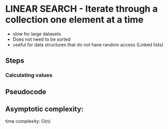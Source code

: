 # LINEAR SEARCH - Iterate through a collection one element at a time
- slow for large datasets
- Does not need to be sorted
- useful for data structures that do not have random access (Linked lists)


## Steps



### Calculating values


## Pseudocode


## Asymptotic complexity: 

time complexity: O(n)